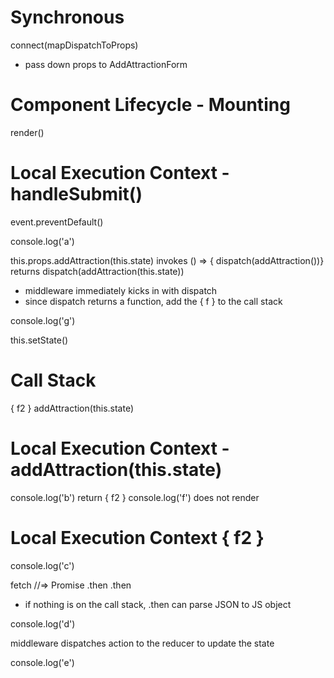 # Synchronous
connect(mapDispatchToProps)
- pass down props to AddAttractionForm

# Component Lifecycle - Mounting
render()

# Local Execution Context - handleSubmit()
event.preventDefault()

console.log('a')

this.props.addAttraction(this.state)
invokes () => { dispatch(addAttraction())}
returns dispatch(addAttraction(this.state))
- middleware immediately kicks in with dispatch
- since dispatch returns a function, add the { f } to the call stack

console.log('g')

this.setState()

# Call Stack

{ f2 }
addAttraction(this.state)

# Local Execution Context - addAttraction(this.state)
console.log('b')
return { f2 }
console.log('f') does not render

# Local Execution Context { f2 }
console.log('c')

fetch //=> Promise
.then
.then

- if nothing is on the call stack, .then can parse JSON to JS object

console.log('d')

middleware dispatches action to the reducer to update the state

console.log('e')
